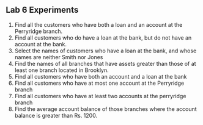 ## Lab 6 Experiments
1. Find all the customers who have both a loan and an account at the Perryridge branch.
2. Find all customers who do have a loan at the bank, but do not have an account at the bank.
3. Select the names of customers who have a loan at the bank, and whose names are neither Smith nor Jones
4. Find the names of all branches that have assets greater than those of at least one branch located in Brooklyn.
5. Find all customers who have both an account and a loan at the bank
6. Find all customers who have at most one account at the Perryridge branch
7. Find all customers who have at least two accounts at the perryridge branch
8. Find the average account balance of those branches where the account balance is greater than Rs. 1200.
